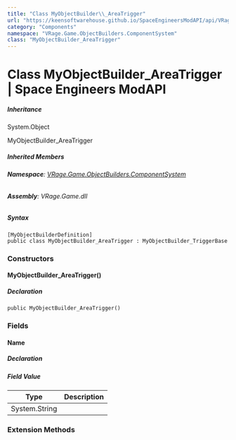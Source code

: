 ```yaml
---
title: "Class MyObjectBuilder\\_AreaTrigger"
url: "https://keensoftwarehouse.github.io/SpaceEngineersModAPI/api/VRage.Game.ObjectBuilders.ComponentSystem.MyObjectBuilder_AreaTrigger.html"
category: "Components"
namespace: "VRage.Game.ObjectBuilders.ComponentSystem"
class: "MyObjectBuilder_AreaTrigger"
---
```


# Class MyObjectBuilder\_AreaTrigger | Space Engineers ModAPI

##### Inheritance

System.Object

MyObjectBuilder\_AreaTrigger

##### Inherited Members

###### **Namespace**: [VRage.Game.ObjectBuilders.ComponentSystem](https://keensoftwarehouse.github.io/SpaceEngineersModAPI/api/VRage.Game.ObjectBuilders.ComponentSystem.html)

###### **Assembly**: VRage.Game.dll

##### Syntax

```
[MyObjectBuilderDefinition]
public class MyObjectBuilder_AreaTrigger : MyObjectBuilder_TriggerBase
```

### Constructors

#### MyObjectBuilder\_AreaTrigger()

##### Declaration

```
public MyObjectBuilder_AreaTrigger()
```

### Fields

#### Name

##### Declaration

##### Field Value

| Type | Description |
| --- | --- |
| System.String |     |

### Extension Methods